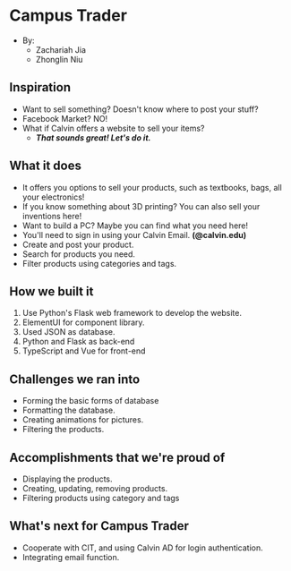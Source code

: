 
# Campus Trader 
 - By: 
    - Zachariah Jia
    - Zhonglin Niu

## Inspiration
 - Want to sell something? Doesn't know where to post your stuff? 
 - Facebook Market? NO!
 - What if Calvin offers a website to sell your items?
    - _**That sounds great! Let's do it.**_

## What it does
 - It offers you options to sell your products, such as textbooks, bags, all your electronics!
 - If you know something about 3D printing? You can also sell your inventions here!
 - Want to build a PC? Maybe you can find what you need here!
 - You'll need to sign in using your Calvin Email. **(@calvin.edu)**
 - Create and post your product.
 - Search for products you need.
 - Filter products using categories and tags.

## How we built it
 1. Use Python's Flask web framework to develop the website.
 2. ElementUI for component library.
 3. Used JSON as database.
 4. Python and Flask as back-end
 5. TypeScript and Vue for front-end

## Challenges we ran into
 - Forming the basic forms of database
 - Formatting the database.
 - Creating animations for pictures.
 - Filtering the products.

## Accomplishments that we're proud of
 - Displaying the products.
 - Creating, updating, removing products.
 - Filtering products using category and tags

## What's next for Campus Trader
 - Cooperate with CIT, and using Calvin AD for login authentication. 
 - Integrating email function. 